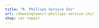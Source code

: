 ```yaml
---
title: "R. Phillips Service Inc"
url: /downingtown/r-phillips-service-inc/
shop: car repair
---
```

